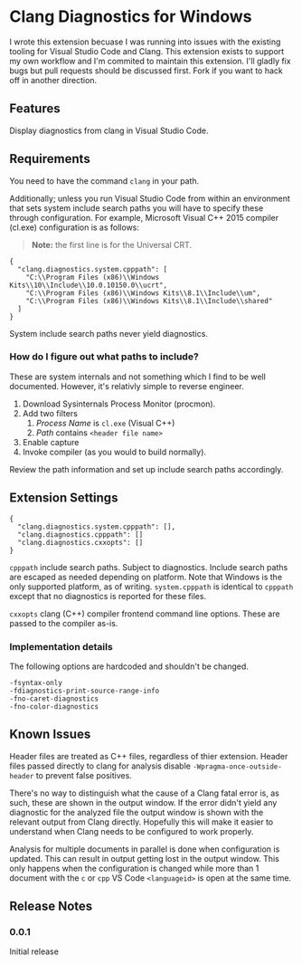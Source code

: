 # Clang Diagnostics for Windows

I wrote this extension becuase I was running into issues with the existing tooling for Visual Studio Code and Clang. This extension exists to support my own workflow and I'm commited to maintain this extension. I'll gladly fix bugs but pull requests should be discussed first. Fork if you want to hack off in another direction.

## Features

Display diagnostics from clang in Visual Studio Code.

## Requirements

You need to have the command `clang` in your path.

Additionally; unless you run Visual Studio Code from within an environment that sets system include search paths you will have to specify these through configuration. For example, Microsoft Visual C++ 2015 compiler (cl.exe) configuration is as follows:

> **Note:** the first line is for the Universal CRT.

```
{
  "clang.diagnostics.system.cpppath": [
    "C:\\Program Files (x86)\\Windows Kits\\10\\Include\\10.0.10150.0\\ucrt",
    "C:\\Program Files (x86)\\Windows Kits\\8.1\\Include\\um",
    "C:\\Program Files (x86)\\Windows Kits\\8.1\\Include\\shared"
  ]
}
```

System include search paths never yield diagnostics.

### How do I figure out what paths to include?

These are system internals and not something which I find to be well documented. However, it's relativly simple to reverse engineer.

1. Download Sysinternals Process Monitor (procmon). 
2. Add two filters
    1. *Process Name* is `cl.exe` (Visual C++)
    2. *Path* contains `<header file name>`
3. Enable capture
4. Invoke compiler (as you would to build normally).

Review the path information and set up include search paths accordingly.

## Extension Settings

```
{
  "clang.diagnostics.system.cpppath": [],
  "clang.diagnostics.cpppath": []
  "clang.diagnostics.cxxopts": []
}
```

`cpppath` include search paths. Subject to diagnostics. Include search paths are escaped as needed depending on platform. Note that Windows is the only supported platform, as of writing. `system.cpppath` is identical to `cpppath` except that no diagnostics is reported for these files.

`cxxopts` clang (C++) compiler frontend command line options. These are passed to the compiler as-is.

### Implementation details

The following options are hardcoded and shouldn't be changed.

```
-fsyntax-only
-fdiagnostics-print-source-range-info
-fno-caret-diagnostics
-fno-color-diagnostics
```

## Known Issues

Header files are treated as C++ files, regardless of thier extension. Header files passed directly to clang for analysis disable `-Wpragma-once-outside-header` to prevent false positives.

There's no way to distinguish what the cause of a Clang fatal error is, as such, these are shown in the output window. If the error didn't yield any diagnostic for the analyzed file the output window is shown with the relevant output from Clang directly. Hopefully this will make it easier to understand when Clang needs to be configured to work properly.

Analysis for multiple documents in parallel is done when configuration is updated. This can result in output getting lost in the output window. This only happens when the configuration is changed while more than 1 document with the `c` or `cpp` VS Code `<languageid>` is open at the same time.

## Release Notes

### 0.0.1

Initial release
